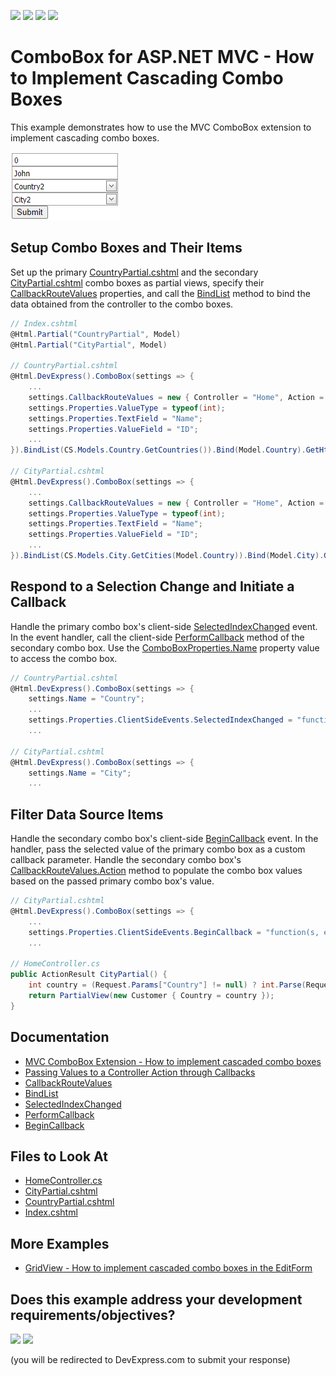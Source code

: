 <!-- default badges list -->
![](https://img.shields.io/endpoint?url=https://codecentral.devexpress.com/api/v1/VersionRange/128549360/20.2.3%2B)
[![](https://img.shields.io/badge/Open_in_DevExpress_Support_Center-FF7200?style=flat-square&logo=DevExpress&logoColor=white)](https://supportcenter.devexpress.com/ticket/details/E2844)
[![](https://img.shields.io/badge/📖_How_to_use_DevExpress_Examples-e9f6fc?style=flat-square)](https://docs.devexpress.com/GeneralInformation/403183)
[![](https://img.shields.io/badge/💬_Leave_Feedback-feecdd?style=flat-square)](#does-this-example-address-your-development-requirementsobjectives)
<!-- default badges end -->
# ComboBox for ASP.NET MVC - How to Implement Cascading Combo Boxes


This example demonstrates how to use the MVC ComboBox extension to implement cascading combo boxes.

![MVC - Cascading Combo Boxes](images/cascadingCB.png)

## Setup Combo Boxes and Their Items

Set up the primary [CountryPartial.cshtml](./CS/DevExpressMvc3CascadingCombo/Views/Home/CountryPartial.cshtml) and the secondary [CityPartial.cshtml](./CS/DevExpressMvc3CascadingCombo/Views/Home/CityPartial.cshtml) combo boxes as partial views, specify their [CallbackRouteValues](https://docs.devexpress.com/AspNetMvc/DevExpress.Web.Mvc.AutoCompleteBoxBaseSettings.CallbackRouteValues) properties, and call the [BindList](https://docs.devexpress.com/AspNetMvc/DevExpress.Web.Mvc.ComboBoxExtension.BindList(System.Object)) method to bind the data obtained from the controller to the combo boxes.

```c#
// Index.cshtml
@Html.Partial("CountryPartial", Model)
@Html.Partial("CityPartial", Model)

// CountryPartial.cshtml
@Html.DevExpress().ComboBox(settings => {
    ...
    settings.CallbackRouteValues = new { Controller = "Home", Action = "CountryPartial" };
    settings.Properties.ValueType = typeof(int);
    settings.Properties.TextField = "Name";
    settings.Properties.ValueField = "ID";
    ...
}).BindList(CS.Models.Country.GetCountries()).Bind(Model.Country).GetHtml()

// CityPartial.cshtml
@Html.DevExpress().ComboBox(settings => {
    ...
    settings.CallbackRouteValues = new { Controller = "Home", Action = "CityPartial" };
    settings.Properties.ValueType = typeof(int);
    settings.Properties.TextField = "Name";
    settings.Properties.ValueField = "ID";
    ...
}).BindList(CS.Models.City.GetCities(Model.Country)).Bind(Model.City).GetHtml()
```

## Respond to a Selection Change and Initiate a Callback

Handle the primary combo box's client-side [SelectedIndexChanged](https://docs.devexpress.com/AspNet/js-ASPxClientComboBox.SelectedIndexChanged) event. In the event handler, call the client-side [PerformCallback](https://docs.devexpress.com/AspNetMvc/js-MVCxClientComboBox.PerformCallback(data)) method of the secondary combo box. Use the [ComboBoxProperties.Name](https://docs.devexpress.com/AspNet/js-ASPxClientControlBase.name) property value to access the combo box.

```c#
// CountryPartial.cshtml
@Html.DevExpress().ComboBox(settings => {
    settings.Name = "Country";
    ...
    settings.Properties.ClientSideEvents.SelectedIndexChanged = "function(s, e) { City.PerformCallback(); }";
    ...

// CityPartial.cshtml
@Html.DevExpress().ComboBox(settings => {
    settings.Name = "City";
    ...
```

## Filter Data Source Items

Handle the secondary combo box's client-side [BeginCallback](https://docs.devexpress.com/AspNetMvc/js-MVCxClientComboBox.BeginCallback) event. In the handler, pass the selected value of the primary combo box as a custom callback parameter. Handle the secondary combo box's [CallbackRouteValues.Action](https://docs.devexpress.com/AspNetMvc/DevExpress.Web.Mvc.AutoCompleteBoxBaseSettings.CallbackRouteValues) method to populate the combo box values based on the passed primary combo box's value.

```c#
// CityPartial.cshtml
@Html.DevExpress().ComboBox(settings => {
    ...
    settings.Properties.ClientSideEvents.BeginCallback = "function(s, e) { e.customArgs['Country'] = Country.GetValue(); }";
    ...

// HomeController.cs
public ActionResult CityPartial() {
    int country = (Request.Params["Country"] != null) ? int.Parse(Request.Params["Country"]) : -1;
    return PartialView(new Customer { Country = country });
}
```

## Documentation

- [MVC ComboBox Extension - How to implement cascaded combo boxes](https://supportcenter.devexpress.com/ticket/details/ka18675/mvc-combobox-extension-how-to-implement-cascaded-combo-boxes)
- [Passing Values to a Controller Action through Callbacks](https://docs.devexpress.com/AspNetMvc/9941/common-features/callback-based-functionality/passing-values-to-a-controller-action-through-callbacks)
- [CallbackRouteValues](https://docs.devexpress.com/AspNetMvc/DevExpress.Web.Mvc.AutoCompleteBoxBaseSettings.CallbackRouteValues)
- [BindList](https://docs.devexpress.com/AspNetMvc/DevExpress.Web.Mvc.ComboBoxExtension.BindList(System.Object))
- [SelectedIndexChanged](https://docs.devexpress.com/AspNet/js-ASPxClientComboBox.SelectedIndexChanged)
- [PerformCallback](https://docs.devexpress.com/AspNetMvc/js-MVCxClientComboBox.PerformCallback(data))
- [BeginCallback](https://docs.devexpress.com/AspNetMvc/js-MVCxClientComboBox.BeginCallback)

## Files to Look At

* [HomeController.cs](./CS/DevExpressMvc3CascadingCombo/Controllers/HomeController.cs)
* [CityPartial.cshtml](./CS/DevExpressMvc3CascadingCombo/Views/Home/CityPartial.cshtml)
* [CountryPartial.cshtml](./CS/DevExpressMvc3CascadingCombo/Views/Home/CountryPartial.cshtml)
* [Index.cshtml](./CS/DevExpressMvc3CascadingCombo/Views/Home/Index.cshtml)

## More Examples

- [GridView - How to implement cascaded combo boxes in the EditForm](https://github.com/DevExpress-Examples/gridview-how-to-implement-cascaded-combo-boxes-in-the-editform-e4425)
<!-- feedback -->
## Does this example address your development requirements/objectives?

[<img src="https://www.devexpress.com/support/examples/i/yes-button.svg"/>](https://www.devexpress.com/support/examples/survey.xml?utm_source=github&utm_campaign=asp-net-mvc-cascading-combo-boxes&~~~was_helpful=yes) [<img src="https://www.devexpress.com/support/examples/i/no-button.svg"/>](https://www.devexpress.com/support/examples/survey.xml?utm_source=github&utm_campaign=asp-net-mvc-cascading-combo-boxes&~~~was_helpful=no)

(you will be redirected to DevExpress.com to submit your response)
<!-- feedback end -->
